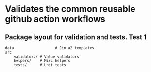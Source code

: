 # Validates the common reusable github action workflows


## Package layout for validation and tests. Test 1

```
data                   # Jinja2 templates
src
    validators/ # Value validators
    helpers/    # Misc helpers
    tests/      # Unit tests
```
